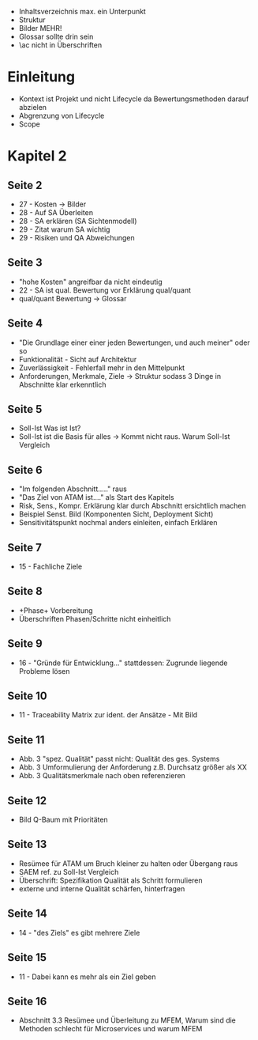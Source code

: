 - Inhaltsverzeichnis max. ein Unterpunkt
- Struktur
- Bilder MEHR!
- Glossar sollte drin sein
- \ac nicht in Überschriften
# Einleitung
* Kontext ist Projekt und nicht Lifecycle da Bewertungsmethoden darauf abzielen
* Abgrenzung von Lifecycle
* Scope
# Kapitel 2
## Seite 2
* 27 - Kosten -> Bilder
* 28 - Auf SA Überleiten
* 28 - SA erklären (SA Sichtenmodell)
* 29 - Zitat warum SA wichtig
* 29 - Risiken und QA Abweichungen
## Seite 3
* "hohe Kosten" angreifbar da nicht eindeutig
* 22 - SA ist qual. Bewertung vor Erklärung qual/quant
* qual/quant Bewertung -> Glossar
## Seite 4
* "Die Grundlage einer einer jeden Bewertungen, und auch meiner" oder so
* Funktionalität - Sicht auf Architektur
* Zuverlässigkeit - Fehlerfall mehr in den Mittelpunkt
* Anforderungen, Merkmale, Ziele -> Struktur sodass 3 Dinge in Abschnitte klar erkenntlich
## Seite 5
* Soll-Ist Was ist Ist?
* Soll-Ist ist die Basis für alles -> Kommt nicht raus. Warum Soll-Ist Vergleich
## Seite 6
* "Im folgenden Abschnitt....." raus
* "Das Ziel von ATAM ist...." als Start des Kapitels
* Risk, Sens., Kompr. Erklärung klar durch Abschnitt ersichtlich machen
* Beispiel Senst. Bild (Komponenten Sicht, Deployment Sicht)
* Sensitivitätspunkt nochmal anders einleiten, einfach Erklären
## Seite 7
* 15 - Fachliche Ziele
## Seite 8
* +Phase+ Vorbereitung
* Überschriften Phasen/Schritte nicht einheitlich
## Seite 9
* 16 - "Gründe für Entwicklung..." stattdessen: Zugrunde liegende Probleme lösen
## Seite 10
* 11 - Traceability Matrix zur ident. der Ansätze - Mit Bild
## Seite 11
* Abb. 3 "spez. Qualität" passt nicht: Qualität des ges. Systems
* Abb. 3 Umformulierung der Anforderung z.B. Durchsatz größer als XX
* Abb. 3 Qualitätsmerkmale nach oben referenzieren
## Seite 12
* Bild Q-Baum mit Prioritäten
## Seite 13
* Resümee für ATAM um Bruch kleiner zu halten oder Übergang raus
* SAEM ref. zu Soll-Ist Vergleich
* Überschrift: Spezifikation Qualität als Schritt formulieren
* externe und interne Qualität schärfen, hinterfragen
## Seite 14
* 14 - "des Ziels" es gibt mehrere Ziele
## Seite 15
* 11 - Dabei kann es mehr als ein Ziel geben
## Seite 16
* Abschnitt 3.3 Resümee und Überleitung zu MFEM, Warum sind die Methoden schlecht für Microservices und warum MFEM
